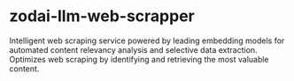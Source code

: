 # zodai-llm-web-scrapper
Intelligent web scraping service powered by leading embedding models for automated content relevancy analysis and selective data extraction. Optimizes web scraping by identifying and retrieving the most valuable content.
